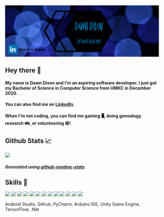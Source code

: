 ![Header](https://github.com/md56n/md56n/blob/main/Dawn%20Dixon.png)


## Hey there 👋

#### My name is Dawn Dixon and I'm an aspiring software developer. I just got my Bachelor of Science in Computer Science from UMKC in December 2020.
#### You can also find me on [LinkedIn](https://www.linkedin.com/in/dawn-s-dixon).
#### When I'm not coding, you can find me gaming 🖥️, doing genealogy research 👪, or volunteering 😄!


## Github Stats 📈
[![ ](https://github-readme-stats.vercel.app/api/top-langs/?username=md56n&theme=algolia&langs_count=4)](https://github.com/md56n/github-readme-stats)
##### Generated using [github-readme-stats](https://github.com/anuraghazra/github-readme-stats)

## Skills 🔧
![](https://img.shields.io/badge/Code-C++-informational?style=flat&logo=C++&logoColor=white&color=2bbc8a)
![](https://img.shields.io/badge/Code-Python-informational?style=flat&logo=Python&logoColor=white&color=2bbc8a)
![](https://img.shields.io/badge/Code-Java-informational?style=flat&logo=Java&logoColor=white&color=2bbc8a)
![](https://img.shields.io/badge/Code-C%20Sharp-informational?style=flat&logo=c%20sharp&logoColor=white&color=2bbc8a)
![](https://img.shields.io/badge/Code-JavaScript-informational?style=flat&logo=JavaScript&logoColor=white&color=2bbc8a)
![](https://img.shields.io/badge/Code-HTML-informational?style=flat&logo=HTML5&logoColor=white&color=2bbc8a)
![](https://img.shields.io/badge/Code-CSS-informational?style=flat&logo=CSS3&logoColor=white&color=2bbc8a)
![](https://img.shields.io/badge/Database-SQL-informational?style=flat&logo=SQL&logoColor=white&color=2bbc8a)
![](https://img.shields.io/badge/Database-MySQL-informational?style=flat&logo=MySQL&logoColor=white&color=2bbc8a)
![](https://img.shields.io/badge/Database-DML-informational?style=flat&logo=DML&logoColor=white&color=2bbc8a)
![](https://img.shields.io/badge/Database-DDL-informational?style=flat&logo=DDL&logoColor=white&color=2bbc8a)
![](https://img.shields.io/badge/Software-MS%20Office-informational?style=flat&logo=Microsoft%20Office&logoColor=white&color=2bbc8a)
![](https://img.shields.io/badge/Software-Visual%20Studios-informational?style=flat&logo=DDL&logoColor=white&color=2bbc8a)


Android Studio, Github, PyCharm, Arduino IDE, Unity Game Engine, TensorFlow, .Net
